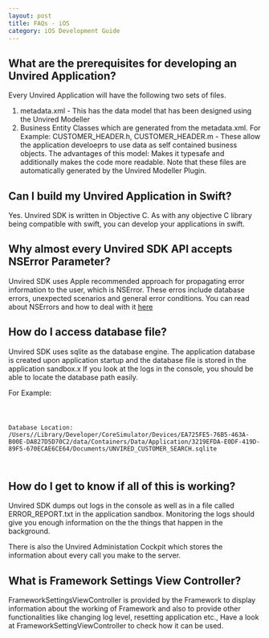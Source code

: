 ```yaml
---
layout: post
title: FAQs - iOS
category: iOS Development Guide
---
```


What are the prerequisites for developing an Unvired Application?
------

Every Unvired Application will have the following two sets of files.

1. metadata.xml - This has the data model that has been designed using the Unvired Modeller
2. Business Entity Classes which are generated from the metadata.xml. For Example: CUSTOMER_HEADER.h, CUSTOMER_HEADER.m - These allow the application develoeprs to use data as self contained business objects. The advantages of this model:  Makes it typesafe and additionally makes the code more readable.  Note that these files are automatically generated by the Unvired Modeller Plugin.

Can I build my Unvired Application in Swift?
-----
Yes. Unvired SDK is written in Objective C. As with any objective C library being compatible with swift, you can develop your applications in swift.

Why almost every Unvired SDK API accepts NSError Parameter?
---------

Unvired SDK uses Apple recommended approach for propagating error information to the user, which is NSError. These erros include database errors, unexpected scenarios and general error conditions. You can read about NSErrors and how to deal with it
<a href="https://developer.apple.com/library/ios/documentation/Cocoa/Conceptual/ProgrammingWithObjectiveC/ErrorHandling/ErrorHandling.html">here</a>

How do I access database file?
----
Unvired SDK uses sqlite as the database engine. The application database is created upon application startup and the database file is stored in the application sandbox.x
If you look at the logs in the console, you should be able to locate the database path easily.

For Example:

<code>

Database Location: /Users/<USER>/Library/Developer/CoreSimulator/Devices/EA725FE5-76B5-463A-B00E-DA827D5D70C2/data/Containers/Data/Application/3219EFDA-E0DF-419D-89F5-670ECAE6CE64/Documents/UNVIRED_CUSTOMER_SEARCH.sqlite

</code>

How do I get to know if all of this is working?
-----

Unvired SDK dumps out logs in the console as well as in a file called ERROR_REPORT.txt in the application sandbox. 
Monitoring the logs should give you enough information on the the things that happen in the background.


There is also the Unvired Administation Cockpit which stores the information about every call you make to the server.

What is Framework Settings View Controller?
------

FrameworkSettingsViewController is provided by the Framework to display information about the working of Framework and also to provide other functionalities like changing log level, resetting application etc.,
Have a look at FrameworkSettingViewController to check how it can be used.
